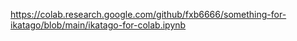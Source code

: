 https://colab.research.google.com/github/fxb6666/something-for-ikatago/blob/main/ikatago-for-colab.ipynb
